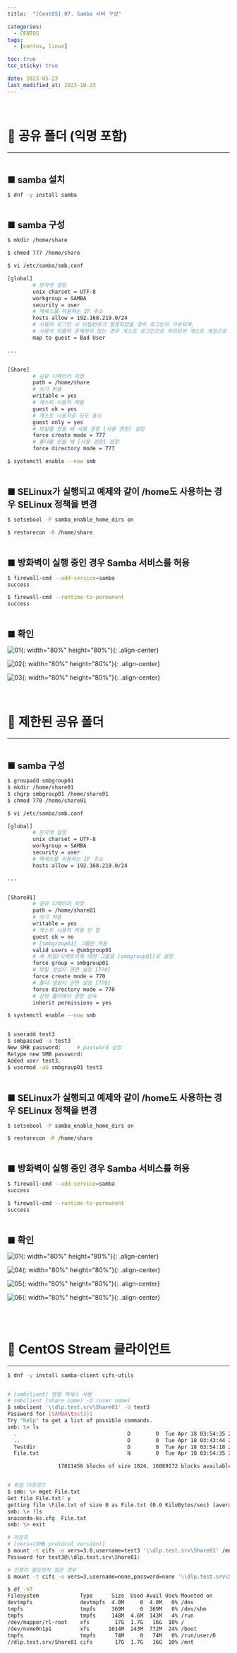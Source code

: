 ```yaml
---
title:  "[CentOS] 07. Samba 서버 구성" 

categories:
  - CENTOS
tags:
  - [centos, linux]

toc: true
toc_sticky: true

date: 2023-05-23
last_modified_at: 2023-10-23
---
```

<br>

# 🔔 공유 폴더 (익명 포함)
---

<style>
table {
    font-size: 12pt;
}
table th:first-of-type {
    width: 5%;
}
table th:nth-of-type(2) {
    width: 15%;
}
table th:nth-of-type(3) {
    width: 50%;
}
table th:nth-of-type(4) {
    width: 30%;
}
big {
    font-size: 15pt;
}
</style>

<br>

<big> **■ samba 설치** </big>

```bash
$ dnf -y install samba
```

<br>

<big> **■ samba 구성** </big>

```bash
$ mkdir /home/share

$ chmod 777 /home/share

$ vi /etc/samba/smb.conf

[global]
        # 문자셋 설정
        unix charset = UTF-8
        workgroup = SAMBA
        security = user
        # 액세스를 허용하는 IP 주소
        hosts allow = 192.168.219.0/24
        # 사용자 로그인 시 비밀번호가 잘못되었을 경우 로그인이 거부되며, 
        # 사용자 이름이 존재하지 않는 경우 게스트 로그인으로 처리되어 게스트 계정으로 매핑된다.
        map to guest = Bad User

...


[Share]
        # 공유 디렉터리 지정
        path = /home/share
        # 쓰기 허용
        writable = yes
        # 게스트 사용자 허용
        guest ok = yes
        # 게스트 사용자로 모두 표시
        guest only = yes
        # 파일을 만들 때 사용 권한 [사용 권한] 설정
        force create mode = 777
        # 폴더를 만들 때 [사용 권한] 설정
        force directory mode = 777 

$ systemctl enable --now smb
```

<br>

<big> **■ SELinux가 실행되고 예제와 같이 /home도 사용하는 경우 SELinux 정책을 변경** </big>

```bash
$ setsebool -P samba_enable_home_dirs on

$ restorecon -R /home/share
```

<br>

<big> **■ 방화벽이 실행 중인 경우 Samba 서비스를 허용** </big>

```bash
$ firewall-cmd --add-service=samba
success

$ firewall-cmd --runtime-to-permanent
success
```

<br>

<big> **■ 확인** </big>

![01](https://user-images.githubusercontent.com/42735894/232580498-d10f4281-3093-429a-b8e6-5e1e5c4cc90e.png){: width="80%" height="80%"}{: .align-center}

![02](https://user-images.githubusercontent.com/42735894/232580507-bcba7875-fa76-402a-9069-6b3f257c16b5.PNG){: width="80%" height="80%"}{: .align-center}

![03](https://user-images.githubusercontent.com/42735894/232580512-bd2bbfbb-293c-49e6-9e05-f992e1f71fc2.PNG){: width="80%" height="80%"}{: .align-center}

<br>

# 🔔 제한된 공유 폴더
---

<br>

<big> **■ samba 구성** </big>

```bash
$ groupadd smbgroup01
$ mkdir /home/share01
$ chgrp smbgroup01 /home/share01
$ chmod 770 /home/share01

$ vi /etc/samba/smb.conf

[global]
        # 문자셋 설정
        unix charset = UTF-8
        workgroup = SAMBA
        security = user
        # 액세스를 허용하는 IP 주소
        hosts allow = 192.168.219.0/24

...


[Share01]
        # 공유 디렉터리 지정
        path = /home/share01
        # 쓰기 허용
        writable = yes
        # 게스트 사용자 허용 안 함
        guest ok = no
        # [smbgroup01] 그룹만 허용
        valid users = @smbgroup01
        # 새 파일/디렉토리에 대한 그룹을 [smbgroup01]로 설정
        force group = smbgroup01
        # 파일 생성시 권한 설정 [770]
        force create mode = 770
        # 폴더 생성시 권한 설정 [770]
        force directory mode = 770
        # 상위 폴더에서 권한 상속
        inherit permissions = yes 

$ systemctl enable --now smb


$ useradd test3
$ smbpasswd -a test3
New SMB password:     # password 설정
Retype new SMB password:
Added user test3.
$ usermod -aG smbgroup01 test3
```

<br>

<big> **■ SELinux가 실행되고 예제와 같이 /home도 사용하는 경우 SELinux 정책을 변경** </big>

```bash
$ setsebool -P samba_enable_home_dirs on

$ restorecon -R /home/share
```

<br>

<big> **■ 방화벽이 실행 중인 경우 Samba 서비스를 허용** </big>

```bash
$ firewall-cmd --add-service=samba
success

$ firewall-cmd --runtime-to-permanent
success
```

<br>

<big> **■ 확인** </big>

![01](https://user-images.githubusercontent.com/42735894/232580498-d10f4281-3093-429a-b8e6-5e1e5c4cc90e.png){: width="80%" height="80%"}{: .align-center}

![04](https://user-images.githubusercontent.com/42735894/232582200-72021067-424c-48e8-b488-e5a03b6ffc54.PNG){: width="80%" height="80%"}{: .align-center}

![05](https://user-images.githubusercontent.com/42735894/232582205-f0014d71-07c2-4c31-a172-db13b46c802b.PNG){: width="80%" height="80%"}{: .align-center}

![06](https://user-images.githubusercontent.com/42735894/232582209-1ac903ca-f454-4432-82aa-efe0dd9b47ed.PNG){: width="80%" height="80%"}{: .align-center}

<br><br>

# 🔔 CentOS Stream 클라이언트
---

```bash
$ dnf -y install samba-client cifs-utils


# [smbclient] 명령 액세스 사용
# smbclient (share name) -U (user name)
$ smbclient '\\dlp.test.srv\Share01' -U test3
Password for [SAMBA\test3]:
Try "help" to get a list of possible commands.
smb: \> ls
  .                                   D        0  Tue Apr 18 03:54:35 2023
  ..                                  D        0  Tue Apr 18 03:43:44 2023
  Testdir                             D        0  Tue Apr 18 03:54:18 2023
  File.txt                            N        0  Tue Apr 18 03:54:35 2023

                17811456 blocks of size 1024. 16089172 blocks available


# 파일 다운로드
$ smb: \> mget File.txt
Get file File.txt? y
getting file \File.txt of size 0 as File.txt (0.0 KiloBytes/sec) (average 0.0 KiloBytes/sec)
smb: \> !ls
anaconda-ks.cfg  File.txt
smb: \> exit

# 마운트
# [vers=(SMB protocol version)]
$ mount -t cifs -o vers=3.0,username=test3 '\\dlp.test.srv\Share01' /mnt
Password for test3@\\dlp.test.srv\Share01:

# 인증이 필요하지 않은 경우
$ mount -t cifs -o vers=3,username=none,password=none '\\dlp.test.srv\Share' /mnt

$ df -hT
Filesystem             Type      Size  Used Avail Use% Mounted on
devtmpfs               devtmpfs  4.0M     0  4.0M   0% /dev
tmpfs                  tmpfs     369M     0  369M   0% /dev/shm
tmpfs                  tmpfs     148M  4.6M  143M   4% /run
/dev/mapper/rl-root    xfs        17G  1.7G   16G  10% /
/dev/nvme0n1p1         xfs      1014M  243M  772M  24% /boot
tmpfs                  tmpfs      74M     0   74M   0% /run/user/0
//dlp.test.srv/Share01 cifs       17G  1.7G   16G  10% /mnt
```